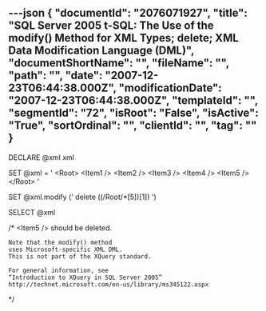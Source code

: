 ---json
{
  "documentId": "2076071927",
  "title": "SQL Server 2005 t-SQL: The Use of the modify() Method for XML Types; delete; XML Data Modification Language (DML)",
  "documentShortName": "",
  "fileName": "",
  "path": "",
  "date": "2007-12-23T06:44:38.000Z",
  "modificationDate": "2007-12-23T06:44:38.000Z",
  "templateId": "",
  "segmentId": "72",
  "isRoot": "False",
  "isActive": "True",
  "sortOrdinal": "",
  "clientId": "",
  "tag": ""
}
---

DECLARE @xml xml

SET @xml =
'
&lt;Root&gt;
    &lt;Item1 /&gt;
    &lt;Item2 /&gt;
    &lt;Item3 /&gt;
    &lt;Item4 /&gt;
    &lt;Item5 /&gt;
&lt;/Root&gt;
'

SET
    @xml.modify
    ('
        delete ((/Root/*[5])[1])
    ')

SELECT @xml

/*
    &lt;Item5 /&gt; should be deleted.

    Note that the modify() method
    uses Microsoft-specific XML DML.
    This is not part of the XQuery standard.

    For general information, see
    “Introduction to XQuery in SQL Server 2005”
    http://technet.microsoft.com/en-us/library/ms345122.aspx
*/

